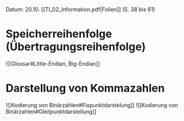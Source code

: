 Datum: 20.10.
[[TI_02_Information.pdf|Folien]] (S. 38 bis 61)
# Speicherreihenfolge (Übertragungsreihenfolge)
![[Glossar#Little-Endian, Big-Endian]]

# Darstellung von Kommazahlen
![[Kodierung von Binärzahlen#Fixpunktdarstelung]]
![[Kodierung von Binärzahlen#Gleitpunktdarstellung]]